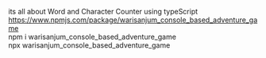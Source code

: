 its all about Word and Character Counter using typeScript<br />
https://www.npmjs.com/package/warisanjum_console_based_adventure_game<br />
npm i warisanjum_console_based_adventure_game<br />
npx warisanjum_console_based_adventure_game
